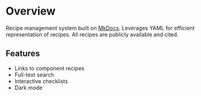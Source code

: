 # Overview

Recipe management system built on [MkDocs](https://www.mkdocs.org/).
Leverages YAML for efficient representation of recipes.
All recipes are publicly available and cited.

## Features

* Links to component recipes
* Full-text search
* Interactive checklists
* Dark mode
